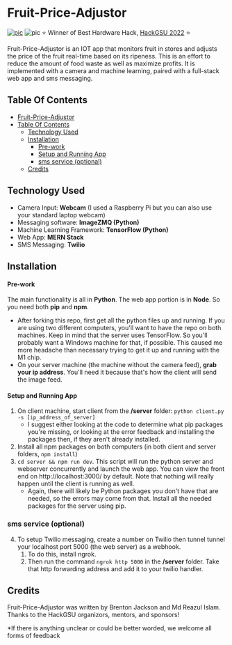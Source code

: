 # Fruit-Price-Adjustor

[![pic](https://challengepost-s3-challengepost.netdna-ssl.com/photos/production/challenge_photos/001/837/695/datas/full_width.png)](https://hackgsu-2022.devpost.com/)
![pic](https://challengepost-s3-challengepost.netdna-ssl.com/photos/production/software_photos/001/877/026/datas/original.PNG)
⭐️ Winner of Best Hardware Hack, [HackGSU 2022](https://devpost.com/software/fruit-price-adjustor) ⭐️

Fruit-Price-Adjustor is an IOT app that monitors fruit in stores and adjusts the price of the fruit real-time based on its ripeness. This is an effort to reduce the amount of food waste as well as maximize profits. It is implemented with a camera and machine learning, paired with a full-stack web app and sms messaging.


## Table Of Contents

- [Fruit-Price-Adjustor](#fruit-price-adjustor)
- [Table Of Contents](#table-of-contents)
  - [Technology Used](#technology-used)
  - [Installation](#installation)
      - [Pre-work](#pre-work)
      - [Setup and Running App](#setup-and-running-app)
    - [sms service (optional)](#sms-service-optional)
  - [Credits](#credits)


## Technology Used

- Camera Input: **Webcam** (I used a Raspberry Pi but you can also use your standard laptop webcam)
- Messaging software: **ImageZMQ (Python)**
- Machine Learning Framework: **TensorFlow (Python)**
- Web App: **MERN Stack**
- SMS Messaging: **Twilio**


## Installation

#### Pre-work

The main functionality is all in **Python**. The web app portion is in **Node**. So you need both **pip** and **npm**.

- After forking this repo, first get all the python files up and running. If you are using two different computers, you'll want to have the repo on both machines. Keep in mind that the server uses TensorFlow. So you'll probably want a Windows machine for that, if possible. This caused me more headache than necessary trying to get it up and running with the M1 chip.
- On your server machine (the machine without the camera feed), **grab your ip address**. You'll need it because that's how the client will send the image feed.

#### Setup and Running App

1. On client machine, start client from the **/server** folder: `python client.py -s [ip_address_of_server]`
   - I suggest either looking at the code to determine what pip packages you're missing, or looking at the error feedback and installing the packages then, if they aren't already installed.
2. Install all npm packages on both computers (in both client and server folders, `npm install`)
3. `cd server && npm run dev`. This script will run the python server and webserver concurrently and launch the web app. You can view the front end on http://localhost:3000/ by default. Note that nothing will really happen until the client is running as well.
   - Again, there will likely be Python packages you don't have that are needed, so the errors may come from that. Install all the needed packages for the server using pip.

### sms service (optional)

4. To setup Twilio messaging, create a number on Twilio then tunnel tunnel your localhost port 5000 (the web server) as a webhook.
   1. To do this, install ngrok.
   2. Then run the command `ngrok http 5000` in the **/server** folder. Take that http forwarding address and add it to your twilio handler.


## Credits

Fruit-Price-Adjustor was written by Brenton Jackson and Md Reazul Islam.
Thanks to the HackGSU organizors, mentors, and sponsors!

\*If there is anything unclear or could be better worded, we welcome all forms of feedback
